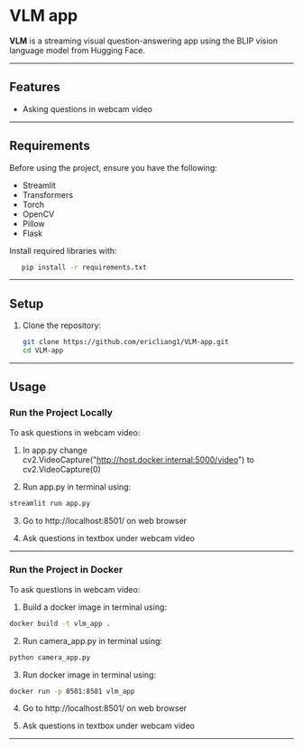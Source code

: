    # VLM app

**VLM** is a streaming visual question-answering app using the BLIP vision language model from Hugging Face. 

---

## Features

- Asking questions in webcam video

---

## Requirements

Before using the project, ensure you have the following:

- Streamlit
- Transformers
- Torch
- OpenCV
- Pillow
- Flask

Install required libraries with:

```bash
   pip install -r requirements.txt
   ```

---

## Setup

1. Clone the repository:

   ```bash
   git clone https://github.com/ericliang1/VLM-app.git
   cd VLM-app
   ```
---

## Usage

### Run the Project Locally

To ask questions in webcam video:

1. In app.py change cv2.VideoCapture("http://host.docker.internal:5000/video") to cv2.VideoCapture(0)

2. Run app.py in terminal using:
   
```bash
streamlit run app.py
```

3. Go to http://localhost:8501/ on web browser

4. Ask questions in textbox under webcam video

---
### Run the Project in Docker

To ask questions in webcam video:

1. Build a docker image in terminal using:

```bash
docker build -t vlm_app .
```

2. Run camera_app.py in terminal using:
   
```bash
python camera_app.py
```

3. Run docker image in terminal using:

```bash
docker run -p 8501:8501 vlm_app
```

4. Go to http://localhost:8501/ on web browser

5. Ask questions in textbox under webcam video

---

